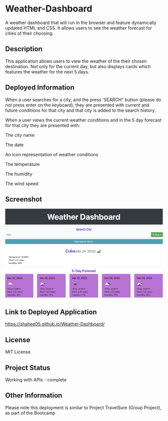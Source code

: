 # Weather-Dashboard
A weather dashboard that will run in the browser and feature dynamically updated HTML and CSS. It allows users to see the weather forecast for cities of their choosing.

## Description
This application allows users to view the weather of the their chosen destination. Not only for the current day, but also displays cards which features the weather for the next 5 days. 


## Deployed Information

When a user searches for a city, and the press 'SEARCH" button (please do not press enter on the keyboard),
they are presented with current and future conditions for that city and that city is added to the search history.

When a user views the current weather conditions and in the 5 day forecast for that city they are presented with:

The city name

The date

An icon representation of weather conditions

The temperature

The humidity

The wind speed


## Screenshot

<img src="./assets/Screenshot 2023-03-24 at 22.17.14.png">

## Link to Deployed Application

https://shahee05.github.io/Weather-Dashboard/

## License
MIT License

## Project Status
Working with APIs - complete

## Other Information

Please note this deployment is similar to Project TravelSure (Group Project), as part of the Bootcamp